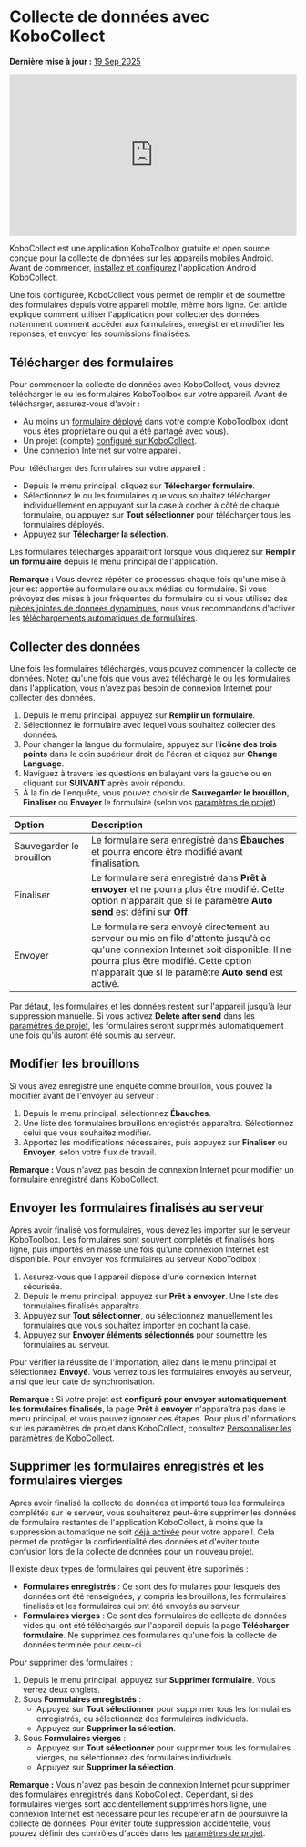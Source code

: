 # Collecte de données avec KoboCollect
**Dernière mise à jour :** <a href="https://github.com/kobotoolbox/docs/blob/711a8034f16611e23d4ff78183c4e20825abc818/source/data_collection_kobocollect.md" class="reference">19 Sep 2025</a>

<iframe src="https://www.youtube.com/embed/IEm61fpLoz4?si=TdlWhcVt0OxETlxl" style="width: 100%; aspect-ratio: 16 / 9; height: auto; border: 0;" title="YouTube video player" frameborder="0" allow="accelerometer; autoplay; clipboard-write; encrypted-media; gyroscope; picture-in-picture; web-share" allowfullscreen></iframe>

KoboCollect est une application KoboToolbox gratuite et open source conçue pour la collecte de données sur les appareils mobiles Android. Avant de commencer, [installez et configurez](kobocollect_on_android_latest.md) l'application Android KoboCollect. 

Une fois configurée, KoboCollect vous permet de remplir et de soumettre des formulaires depuis votre appareil mobile, même hors ligne. Cet article explique comment utiliser l'application pour collecter des données, notamment comment accéder aux formulaires, enregistrer et modifier les réponses, et envoyer les soumissions finalisées.

## Télécharger des formulaires

Pour commencer la collecte de données avec KoboCollect, vous devrez télécharger le ou les formulaires KoboToolbox sur votre appareil. Avant de télécharger, assurez-vous d'avoir :

- Au moins un [formulaire déployé](deploy_form_new_project.md) dans votre compte KoboToolbox (dont vous êtes propriétaire ou qui a été partagé avec vous).
- Un projet (compte) [configuré sur KoboCollect](kobocollect_on_android_latest.md).
- Une connexion Internet sur votre appareil.
  
Pour télécharger des formulaires sur votre appareil :
- Depuis le menu principal, cliquez sur **Télécharger formulaire**.
- Sélectionnez le ou les formulaires que vous souhaitez télécharger individuellement en appuyant sur la case à cocher à côté de chaque formulaire, ou appuyez sur **Tout sélectionner** pour télécharger tous les formulaires déployés.
- Appuyez sur **Télécharger la sélection**.

Les formulaires téléchargés apparaîtront lorsque vous cliquerez sur **Remplir un formulaire** depuis le menu principal de l'application.

<p class="note">
  <strong>Remarque :</strong> Vous devrez répéter ce processus chaque fois qu'une mise à jour est apportée au formulaire ou aux médias du formulaire. Si vous prévoyez des mises à jour fréquentes du formulaire ou si vous utilisez des <a href="dynamic_data_attachment.html">pièces jointes de données dynamiques</a>, nous vous recommandons d'activer les <a href="https://support.kobotoolbox.org/fr/kobocollect_settings.html#form-management-settings">téléchargements automatiques de formulaires</a>. 
</p>

## Collecter des données

Une fois les formulaires téléchargés, vous pouvez commencer la collecte de données. Notez qu'une fois que vous avez téléchargé le ou les formulaires dans l'application, vous n'avez pas besoin de connexion Internet pour collecter des données. 

1. Depuis le menu principal, appuyez sur **Remplir un formulaire**.
2. Sélectionnez le formulaire avec lequel vous souhaitez collecter des données.
3. Pour changer la langue du formulaire, appuyez sur l'**icône des trois points** <i class="k-icon-more"></i> dans le coin supérieur droit de l'écran et cliquez sur **Change Language**.
4. Naviguez à travers les questions en balayant vers la gauche ou en cliquant sur **SUIVANT** après avoir répondu.
5. À la fin de l'enquête, vous pouvez choisir de **Sauvegarder le brouillon**, **Finaliser** ou **Envoyer** le formulaire (selon vos [paramètres de projet](https://support.kobotoolbox.org/fr/kobocollect_settings.html#form-management-settings)).

| **Option** | **Description**                                |
| :----------------- | :--------------------------------------------- |
| Sauvegarder le brouillon  &emsp;&emsp;&emsp;        | Le formulaire sera enregistré dans **Ébauches** et pourra encore être modifié avant finalisation. |
| Finaliser      | Le formulaire sera enregistré dans **Prêt à envoyer** et ne pourra plus être modifié. Cette option n'apparaît que si le paramètre **Auto send** est défini sur **Off**.                                  |
| Envoyer           | Le formulaire sera envoyé directement au serveur ou mis en file d'attente jusqu'à ce qu'une connexion Internet soit disponible. Il ne pourra plus être modifié. Cette option n'apparaît que si le paramètre **Auto send** est activé.            |

Par défaut, les formulaires et les données restent sur l'appareil jusqu'à leur suppression manuelle. Si vous activez **Delete after send** dans les [paramètres de projet](https://support.kobotoolbox.org/fr/kobocollect_settings.html#form-management-settings), les formulaires seront supprimés automatiquement une fois qu'ils auront été soumis au serveur.

## Modifier les brouillons

Si vous avez enregistré une enquête comme brouillon, vous pouvez la modifier avant de l'envoyer au serveur :

1. Depuis le menu principal, sélectionnez **Ébauches**.
2. Une liste des formulaires brouillons enregistrés apparaîtra. Sélectionnez celui que vous souhaitez modifier.
3. Apportez les modifications nécessaires, puis appuyez sur **Finaliser** ou **Envoyer**, selon votre flux de travail.

<p class="note">
  <strong>Remarque :</strong> Vous n'avez pas besoin de connexion Internet pour modifier un formulaire enregistré dans KoboCollect.
</p>

## Envoyer les formulaires finalisés au serveur

Après avoir finalisé vos formulaires, vous devez les importer sur le serveur KoboToolbox. Les formulaires sont souvent complétés et finalisés hors ligne, puis importés en masse une fois qu'une connexion Internet est disponible. Pour envoyer vos formulaires au serveur KoboToolbox :

1. Assurez-vous que l'appareil dispose d'une connexion Internet sécurisée.
2. Depuis le menu principal, appuyez sur **Prêt à envoyer**. Une liste des formulaires finalisés apparaîtra.
3. Appuyez sur **Tout sélectionner**, ou sélectionnez manuellement les formulaires que vous souhaitez importer en cochant la case.
4. Appuyez sur **Envoyer éléments sélectionnés** pour soumettre les formulaires au serveur.

Pour vérifier la réussite de l'importation, allez dans le menu principal et sélectionnez **Envoyé**. Vous verrez tous les formulaires envoyés au serveur, ainsi que leur date de synchronisation.

<p class="note">
  <strong>Remarque :</strong> Si votre projet est <strong>configuré pour envoyer automatiquement les formulaires finalisés</strong>, la page <strong>Prêt à envoyer</strong> n'apparaîtra pas dans le menu principal, et vous pouvez ignorer ces étapes. Pour plus d'informations sur les paramètres de projet dans KoboCollect, consultez <a href="kobocollect_settings.html">Personnaliser les paramètres de KoboCollect</a>.
</p>

## Supprimer les formulaires enregistrés et les formulaires vierges

Après avoir finalisé la collecte de données et importé tous les formulaires complétés sur le serveur, vous souhaiterez peut-être supprimer les données de formulaire restantes de l'application KoboCollect, à moins que la suppression automatique ne soit [déjà activée](https://support.kobotoolbox.org/fr/kobocollect_settings.html#form-management-settings) pour votre appareil. Cela permet de protéger la confidentialité des données et d'éviter toute confusion lors de la collecte de données pour un nouveau projet.

Il existe deux types de formulaires qui peuvent être supprimés :

- **Formulaires enregistrés** : Ce sont des formulaires pour lesquels des données ont été renseignées, y compris les brouillons, les formulaires finalisés et les formulaires qui ont été envoyés au serveur.
- **Formulaires vierges** : Ce sont des formulaires de collecte de données vides qui ont été téléchargés sur l'appareil depuis la page **Télécharger formulaire**. Ne supprimez ces formulaires qu'une fois la collecte de données terminée pour ceux-ci.
  
Pour supprimer des formulaires :
1. Depuis le menu principal, appuyez sur **Supprimer formulaire**. Vous verrez deux onglets.
2. Sous **Formulaires enregistrés** :
    - Appuyez sur **Tout sélectionner** pour supprimer tous les formulaires enregistrés, ou sélectionnez des formulaires individuels.
    - Appuyez sur **Supprimer la sélection**.
3. Sous **Formulaires vierges** :
    - Appuyez sur **Tout sélectionner** pour supprimer tous les formulaires vierges, ou sélectionnez des formulaires individuels.
    - Appuyez sur **Supprimer la sélection**.

<p class="note">
  <strong>Remarque :</strong> Vous n'avez pas besoin de connexion Internet pour supprimer des formulaires enregistrés dans KoboCollect. Cependant, si des formulaires vierges sont accidentellement supprimés hors ligne, une connexion Internet est nécessaire pour les récupérer afin de poursuivre la collecte de données. Pour éviter toute suppression accidentelle, vous pouvez définir des contrôles d'accès dans les <a href="https://support.kobotoolbox.org/fr/kobocollect_settings.html#access-control">paramètres de projet</a>.
</p>
